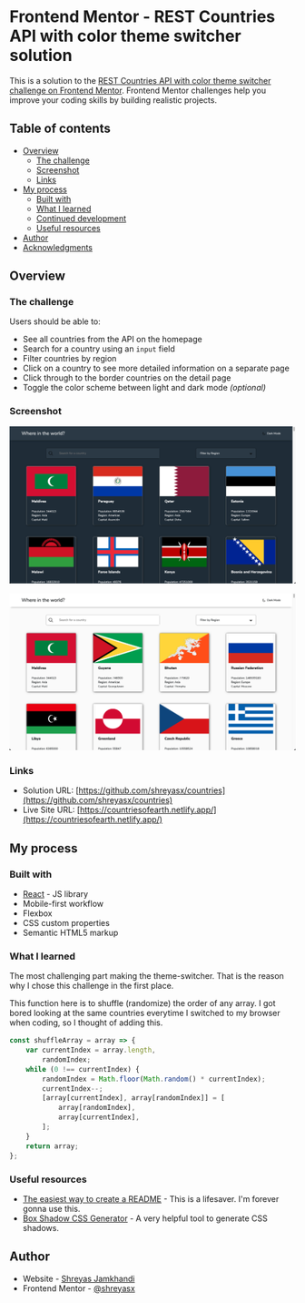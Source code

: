 # Frontend Mentor - REST Countries API with color theme switcher solution

This is a solution to the [REST Countries API with color theme switcher challenge on Frontend Mentor](https://www.frontendmentor.io/challenges/rest-countries-api-with-color-theme-switcher-5cacc469fec04111f7b848ca). Frontend Mentor challenges help you improve your coding skills by building realistic projects.

## Table of contents

- [Overview](#overview)
  - [The challenge](#the-challenge)
  - [Screenshot](#screenshot)
  - [Links](#links)
- [My process](#my-process)
  - [Built with](#built-with)
  - [What I learned](#what-i-learned)
  - [Continued development](#continued-development)
  - [Useful resources](#useful-resources)
- [Author](#author)
- [Acknowledgments](#acknowledgments)

## Overview

### The challenge

Users should be able to:

- See all countries from the API on the homepage
- Search for a country using an `input` field
- Filter countries by region
- Click on a country to see more detailed information on a separate page
- Click through to the border countries on the detail page
- Toggle the color scheme between light and dark mode _(optional)_

### Screenshot

![](./screenshots/dark.png)

![](./screenshots/light.png)

### Links

- Solution URL: [https://github.com/shreyasx/countries](https://github.com/shreyasx/countries)
- Live Site URL: [https://countriesofearth.netlify.app/](https://countriesofearth.netlify.app/)

## My process

### Built with

- [React](https://reactjs.org/) - JS library
- Mobile-first workflow
- Flexbox
- CSS custom properties
- Semantic HTML5 markup

### What I learned

The most challenging part making the theme-switcher. That is the reason why I chose this challenge in the first place.

This function here is to shuffle (randomize) the order of any array. I got bored looking at the same countries everytime I switched to my browser when coding, so I thought of adding this.

```js
const shuffleArray = array => {
	var currentIndex = array.length,
		randomIndex;
	while (0 !== currentIndex) {
		randomIndex = Math.floor(Math.random() * currentIndex);
		currentIndex--;
		[array[currentIndex], array[randomIndex]] = [
			array[randomIndex],
			array[currentIndex],
		];
	}
	return array;
};
```

### Useful resources

- [The easiest way to create a README](https://readme.so/) - This is a lifesaver. I'm forever gonna use this.
- [Box Shadow CSS Generator](https://cssgenerator.org/box-shadow-css-generator.html) - A very helpful tool to generate CSS shadows.

## Author

- Website - [Shreyas Jamkhandi](https://shreyasjamkhandi.tech/)
- Frontend Mentor - [@shreyasx](https://www.frontendmentor.io/profile/shreyasx)

